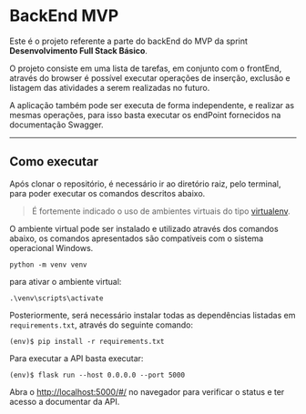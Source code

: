 # BackEnd MVP

Este é o projeto referente a parte do backEnd do MVP da sprint **Desenvolvimento Full Stack Básico**.

O projeto consiste em uma lista de tarefas, em conjunto com o frontEnd, através do browser é possível executar operações de inserção, exclusão e listagem das atividades a serem realizadas no futuro.

A aplicação também pode ser executa de forma independente, e realizar as mesmas operações, para isso basta executar os endPoint fornecidos na documentação Swagger.

---

## Como executar

Após clonar o repositório, é necessário ir ao diretório raiz, pelo terminal, para poder executar os comandos descritos abaixo.

> É fortemente indicado o uso de ambientes virtuais do tipo [virtualenv](https://virtualenv.pypa.io/en/latest/installation.html).

O ambiente virtual pode ser instalado e utilizado através dos comandos abaixo, os comandos apresentados são compatíveis com o sistema operacional Windows.

```
python -m venv venv
```

para ativar o ambiente virtual:

```
.\venv\scripts\activate
```

Posteriormente, será necessário instalar todas as dependências listadas em `requirements.txt`, através do seguinte comando:

```
(env)$ pip install -r requirements.txt
```

Para executar a API basta executar:

```
(env)$ flask run --host 0.0.0.0 --port 5000
```

Abra o [http://localhost:5000/#/](http://localhost:5000/#/) no navegador para verificar o status e ter acesso a documentar da API.
